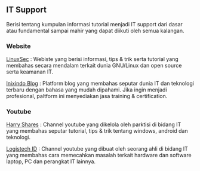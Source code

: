 ## IT Support

Berisi tentang kumpulan informasi tutorial menjadi IT support dari dasar atau fundamental sampai mahir yang dapat diikuti oleh semua kalangan.


### Website

[LinuxSec](https://www.linuxsec.org/) : Webiste yang berisi informasi, tips & trik serta tutorial yang membahas secara mendalam terkait dunia GNU/Linux dan open source serta keamanan IT. 

[Inixindo Blog](https://www.inixindo.id/blog/) : Platform blog yang membahas seputar dunia IT dan teknologi terbaru dengan bahasa yang mudah dipahami. Jika ingin menjadi profesional, paltform ini menyediakan jasa training & certification.

### Youtube

[Harry Shares](https://www.youtube.com/@HarryShares/about) : Channel youtube yang dikelola oleh parktisi di bidang IT yang membahas seputar tutorial, tips & trik tentang windows, android dan teknologi. 

[Logistech ID](https://www.youtube.com/@Logistech_iD/about) : Channel youtube yang dibuat oleh seorang ahli di bidang IT yang membahas cara memecahkan masalah terkait hardware dan software laptop, PC dan perangkat IT lainnya.